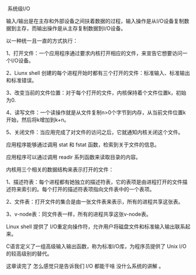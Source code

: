 ​																		系统级I/O

输入/输出是在主存和外部设备之间扶着数据的过程，输入操作是从I/O设备复制数据到主存，而输出操作是从主存复制数据到I/O设备。

以一种统一且一直的方式执行：

1、打开文件：一个应用程序通过要求内核打开相应的文件，来宣告它想要访问一个I/O设备。

2、Liunx shell 创建的每个进程开始时都有三个打开的文件：标准输入、标准输出和标准错误。

3、改变当前的文件位置：对于每个打开的文件，内核保持着个文件位置k，初始为0.

4、读写文件：一个读操作就是从文件复制n>0个字节到内存，从当前文件位置k开始，然后将k增加到k+n。

5、关闭文件：当应用完成了对文件的访问之后，它就通知内核关闭这个文件。

应用程序能够通过调用 stat 和 fstat 函数，检索到关于文件的信息。

应用程序可以通过调用 readir 系列函数来读取目录的内容。

内核用三个相关的数据结构来表示打开的文件：

1、描述符表：每个进程都有她独立的描述符表，它的表项是由进程打开的文件描述符来索引的。每个打开的描述符表项指向文件表中的一个表项。

2、文件表：打开文件的集合是由一张文件表来表示，所有的进程共享这张表。

3、v-node表：同文件表一样，所有的进程共享这张v-node表。

Linux shell 提供了 I/O重定向操作符，允许用户将磁盘文件和标准输入输出联系起来。

C语言定义了一组高级输入输出函数，称为标准I/O库，为程序员提供了 Unix I/O的较高级别的替代。

这章读完了 怎么感觉只是告诉我们 I/O 都能干啥 没什么系统的讲解 。